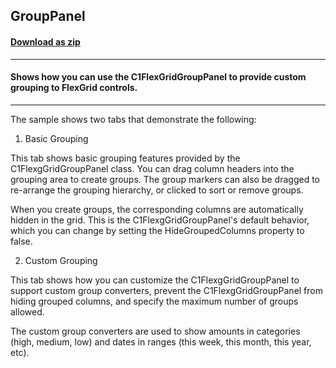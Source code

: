 ## GroupPanel
#### [Download as zip](https://grapecity.github.io/DownGit/#/home?url=https://github.com/GrapeCity/ComponentOne-WPF-Samples/tree/master/NET_4.5.2/C1.WPF.FlexGrid/CS/GroupPanel)
____
#### Shows how you can use the C1FlexGridGroupPanel to provide custom grouping to FlexGrid controls.
____
The sample shows two tabs that demonstrate the following:

1) Basic Grouping

This tab shows basic grouping features provided by the C1FlexgGridGroupPanel class. You can drag
column headers into the grouping area to create groups. The group markers can also be dragged
to re-arrange the grouping hierarchy, or clicked to sort or remove groups.

When you create groups, the corresponding columns are automatically hidden in the grid. This
is the C1FlexgGridGroupPanel's default behavior, which you can change by setting the 
HideGroupedColumns property to false.

2) Custom Grouping

This tab shows how you can customize the C1FlexgGridGroupPanel to support custom group converters,
prevent the C1FlexgGridGroupPanel from hiding grouped columns, and specify the maximum number of 
groups allowed.

The custom group converters are used to show amounts in categories (high, medium, low) and dates
in ranges (this week, this month, this year, etc).
